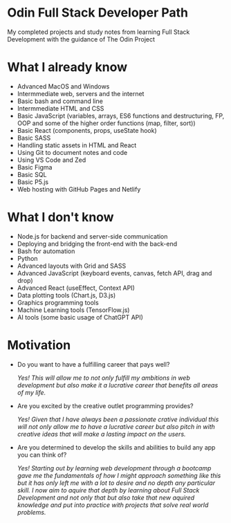 # Odin Full Stack Developer Path

My completed projects and study notes from learning Full Stack Development with the guidance of The Odin Project

# What I already know

-   Advanced MacOS and Windows
-   Intermmediate web, servers and the internet
-   Basic bash and command line
-   Intermmediate HTML and CSS
-   Basic JavaScript (variables, arrays, ES6 functions and destructuring, FP, OOP and some of the higher order functions (map, filter, sort))
-   Basic React (components, props, useState hook)
-   Basic SASS
-   Handling static assets in HTML and React
-   Using Git to document notes and code
-   Using VS Code and Zed
-   Basic Figma
-   Basic SQL
-   Basic P5.js
-   Web hosting with GitHub Pages and Netlify

# What I don't know

-   Node.js for backend and server-side communication
-   Deploying and bridging the front-end with the back-end
-   Bash for automation
-   Python
-   Advanced layouts with Grid and SASS
-   Advanced JavaScript (keyboard events, canvas, fetch API, drag and drop)
-   Advanced React (useEffect, Context API)
-   Data plotting tools (Chart.js, D3.js)
-   Graphics programming tools
-   Machine Learning tools (TensorFlow.js)
-   AI tools (some basic usage of ChatGPT API)

# Motivation

-   Do you want to have a fulfilling career that pays well?

    _Yes! This will allow me to not only fulfill my ambitions in web development but also make it a lucrative career that benefits all areas of my life._

-   Are you excited by the creative outlet programming provides?

    _Yes! Given that I have always been a passionate crative individual this will not only allow me to have a lucrative career but also pitch in with creative ideas that will make a lasting impact on the users._

-   Are you determined to develop the skills and abilities to build any app you can think of?

    _Yes! Starting out by learning web development through a bootcamp gave me the fundamentals of how I might approach something like this but it has only left me with a lot to desire and no depth any particular skill. I now aim to aquire that depth by learning about Full Stack Development and not only that but also take that new aquired knowledge and put into practice with projects that solve real world problems._
